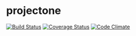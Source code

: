 # projectone
[![Build Status](https://travis-ci.org/paulovb/projectone.png)](https://travis-ci.org/paulovb/projectone)
[![Coverage Status](https://coveralls.io/repos/paulovb/projectone/badge.svg?branch=master&service=github)](https://coveralls.io/github/paulovb/projectone?branch=master)
[![Code Climate](https://codeclimate.com/repos/55aaefe96956804f32015b7c/badges/f1c1a96dd076f0195412/gpa.svg)](https://codeclimate.com/repos/55aaefe96956804f32015b7c/feed)
